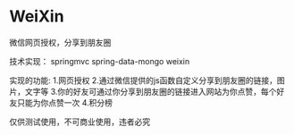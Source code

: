 WeiXin
======

微信网页授权，分享到朋友圈


技术实现：
springmvc
spring-data-mongo
weixin


实现的功能:
1.网页授权
2.通过微信提供的js函数自定义分享到朋友圈的链接，图片，文字等
3.你的好友可通过你分享到朋友圈的链接进入网站为你点赞，每个好友只能为你点赞一次
4.积分榜

仅供测试使用，不可商业使用，违者必究
